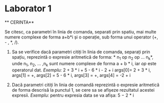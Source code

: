 # Laborator 1
** CERINTA**

Se citesc, ca parametri în linia de comanda, separati prin spatiu, mai multe numere complexe de forma a+b*i și o operație, sub forma unui operator (+, - , *, /). 
1. Sa se verifice dacă parametri citiți în linia de comanda, separați prin spațiu, reprezintă o expresie aritmetică de forma: * n<sub>1</sub> op n<sub>2</sub> op ... n<sub>k</sub>*, unde  n<sub>1</sub>, n<sub>2</sub>, ... ,n<sub>k</sub> sunt numere complexe de forma a + b \* i, iar *op* este operatorul dat.
*Exemplu:* 2 + 3 \* i + 5 - 6 \* i - 2 + i
args[0]= 2 + 3 \* i, args[1] = +, args[2] = 5 - 6 \* i, args[3] = +, args[4] = -2 + i

2. Dacă parametri citiți în linia de comandă reprezintă o expresie aritmetică de forma descrisă la punctul 1, se cere sa se afișeze rezultatul acestei expresii.
*Exemplu:* pentru expresia data se va afișa: 5 − 2 \* i


